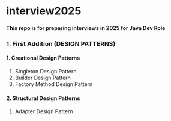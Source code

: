 # interview2025
#### This repo is for preparing interviews in 2025 for Java Dev Role

### 1. First Addition (DESIGN PATTERNS)
####    1. Creational Design Patterns
1.  Singleton Design Pattern
2.  Builder Design Pattern
3.  Factory Method Design Pattern

####    2. Structural Design Patterns
1.  Adapter Design Pattern